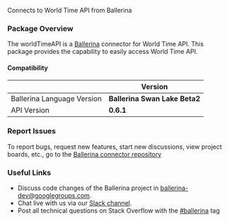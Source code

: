 Connects to World Time API from Ballerina
### Package Overview
The worldTimeAPI is a [Ballerina](https://ballerina.io/) connector for World Time API.
This package provides the capability to easily access World Time API.
#### Compatibility
|                               | Version                       |
|-------------------------------|-------------------------------|
| Ballerina Language Version    | **Ballerina Swan Lake Beta2** |
| API Version                   | **0.6.1**                     |

### Report Issues
To report bugs, request new features, start new discussions, view project boards, etc., go to the [Ballerina connector repository](link)
### Useful Links
- Discuss code changes of the Ballerina project in [ballerina-dev@googlegroups.com](mailto:ballerina-dev@googlegroups.com).
- Chat live with us via our [Slack channel](https://ballerina.io/community/slack/).
- Post all technical questions on Stack Overflow with the [#ballerina](https://stackoverflow.com/questions/tagged/ballerina) tag

